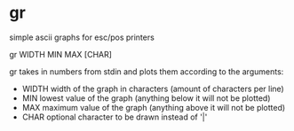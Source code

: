# gr
simple ascii graphs for esc/pos printers

gr WIDTH MIN MAX \[CHAR\]

gr takes in numbers from stdin and plots them according to the arguments:

- WIDTH width of the graph in characters (amount of characters per line)
- MIN lowest value of the graph (anything below it will not be plotted)
- MAX maximum value of the graph (anything above it will not be plotted)
- CHAR optional character to be drawn instead of '|'
